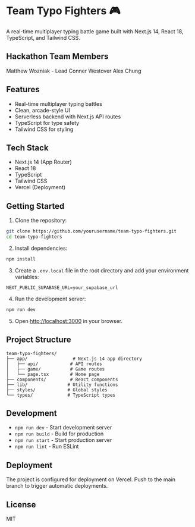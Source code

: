 # Team Typo Fighters 🎮

A real-time multiplayer typing battle game built with Next.js 14, React 18, TypeScript, and Tailwind CSS.

## Hackathon Team Members
Matthew Wozniak - Lead
Conner Westover
Alex Chung

## Features

- Real-time multiplayer typing battles
- Clean, arcade-style UI
- Serverless backend with Next.js API routes
- TypeScript for type safety
- Tailwind CSS for styling

## Tech Stack

- Next.js 14 (App Router)
- React 18
- TypeScript
- Tailwind CSS
- Vercel (Deployment)

## Getting Started

1. Clone the repository:
```bash
git clone https://github.com/yourusername/team-typo-fighters.git
cd team-typo-fighters
```

2. Install dependencies:
```bash
npm install
```

3. Create a `.env.local` file in the root directory and add your environment variables:
```env
NEXT_PUBLIC_SUPABASE_URL=your_supabase_url
```

4. Run the development server:
```bash
npm run dev
```

5. Open [http://localhost:3000](http://localhost:3000) in your browser.

## Project Structure

```
team-typo-fighters/
├── app/                 # Next.js 14 app directory
│   ├── api/            # API routes
│   ├── game/           # Game routes
│   └── page.tsx        # Home page
├── components/         # React components
├── lib/               # Utility functions
├── styles/            # Global styles
└── types/             # TypeScript types
```

## Development

- `npm run dev` - Start development server
- `npm run build` - Build for production
- `npm run start` - Start production server
- `npm run lint` - Run ESLint

## Deployment

The project is configured for deployment on Vercel. Push to the main branch to trigger automatic deployments.

## License

MIT 